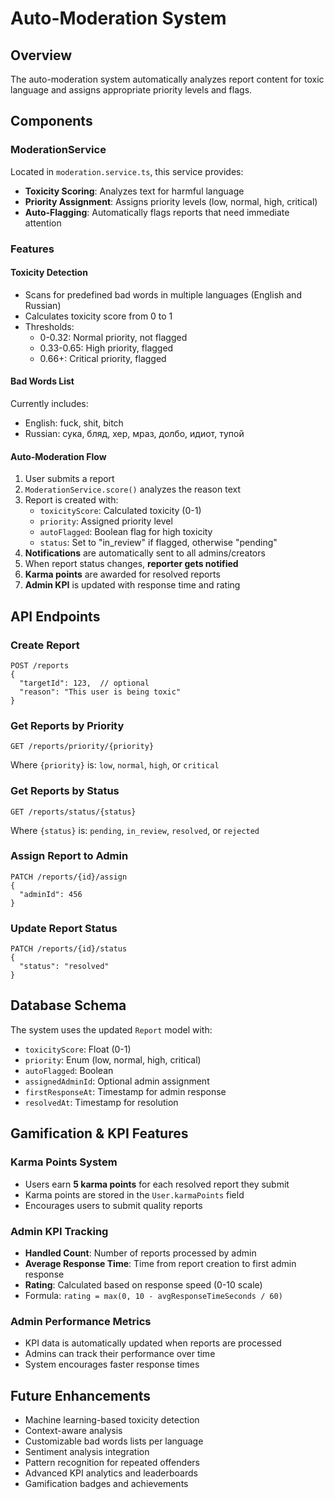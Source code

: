 # Auto-Moderation System

## Overview
The auto-moderation system automatically analyzes report content for toxic language and assigns appropriate priority levels and flags.

## Components

### ModerationService
Located in `moderation.service.ts`, this service provides:
- **Toxicity Scoring**: Analyzes text for harmful language
- **Priority Assignment**: Assigns priority levels (low, normal, high, critical)
- **Auto-Flagging**: Automatically flags reports that need immediate attention

### Features

#### Toxicity Detection
- Scans for predefined bad words in multiple languages (English and Russian)
- Calculates toxicity score from 0 to 1
- Thresholds:
  - 0-0.32: Normal priority, not flagged
  - 0.33-0.65: High priority, flagged
  - 0.66+: Critical priority, flagged

#### Bad Words List
Currently includes:
- English: fuck, shit, bitch
- Russian: сука, бляд, хер, мраз, долбо, идиот, тупой

#### Auto-Moderation Flow
1. User submits a report
2. `ModerationService.score()` analyzes the reason text
3. Report is created with:
   - `toxicityScore`: Calculated toxicity (0-1)
   - `priority`: Assigned priority level
   - `autoFlagged`: Boolean flag for high toxicity
   - `status`: Set to "in_review" if flagged, otherwise "pending"
4. **Notifications** are automatically sent to all admins/creators
5. When report status changes, **reporter gets notified**
6. **Karma points** are awarded for resolved reports
7. **Admin KPI** is updated with response time and rating

## API Endpoints

### Create Report
```http
POST /reports
{
  "targetId": 123,  // optional
  "reason": "This user is being toxic"
}
```

### Get Reports by Priority
```http
GET /reports/priority/{priority}
```
Where `{priority}` is: `low`, `normal`, `high`, or `critical`

### Get Reports by Status
```http
GET /reports/status/{status}
```
Where `{status}` is: `pending`, `in_review`, `resolved`, or `rejected`

### Assign Report to Admin
```http
PATCH /reports/{id}/assign
{
  "adminId": 456
}
```

### Update Report Status
```http
PATCH /reports/{id}/status
{
  "status": "resolved"
}
```

## Database Schema
The system uses the updated `Report` model with:
- `toxicityScore`: Float (0-1)
- `priority`: Enum (low, normal, high, critical)
- `autoFlagged`: Boolean
- `assignedAdminId`: Optional admin assignment
- `firstResponseAt`: Timestamp for admin response
- `resolvedAt`: Timestamp for resolution

## Gamification & KPI Features

### Karma Points System
- Users earn **5 karma points** for each resolved report they submit
- Karma points are stored in the `User.karmaPoints` field
- Encourages users to submit quality reports

### Admin KPI Tracking
- **Handled Count**: Number of reports processed by admin
- **Average Response Time**: Time from report creation to first admin response
- **Rating**: Calculated based on response speed (0-10 scale)
- Formula: `rating = max(0, 10 - avgResponseTimeSeconds / 60)`

### Admin Performance Metrics
- KPI data is automatically updated when reports are processed
- Admins can track their performance over time
- System encourages faster response times

## Future Enhancements
- Machine learning-based toxicity detection
- Context-aware analysis
- Customizable bad words lists per language
- Sentiment analysis integration
- Pattern recognition for repeated offenders
- Advanced KPI analytics and leaderboards
- Gamification badges and achievements
